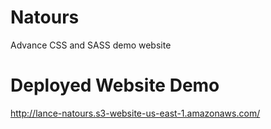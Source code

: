 # Natours
Advance CSS and SASS demo website

# Deployed Website Demo
http://lance-natours.s3-website-us-east-1.amazonaws.com/
